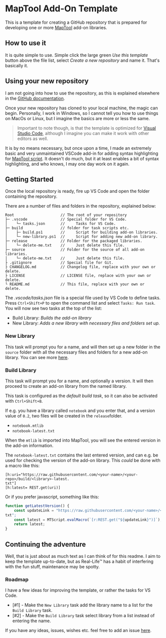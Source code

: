 # MapTool Add-On Template
This is a template for creating a GitHub repository that is prepared for 
developing one or more [MapTool][MapTool] add-on libraries.

## How to use it
It is quite simple to use. Simple click the large green *Use this template* 
button above the file list, select *Create a new repository* and name it. 
That's basically it. 

## Using your new repository
I am not going into how to use the repository, as this is explained
elsewhere in the [GitHub documentation][GitHubDocs].

Once your new repository has cloned to your local machine, the magic can begin. 
Personally, I work in Windows, so I cannot tell you how to use things on MacOs
or Linux, but I imagine the basics are more or less the same. 

> Important to note though, is that the template is optimized for 
[Visual Studio Code][VSCode], although I imagine you can make it work with 
other editors as well. 

It is by no means necessary, but once upon a time, I made an extremely basic and
very unmaintained VSCode add-in for adding syntax highlighting for 
[MapTool script][MTCode]. It doesn't do much, but it at least enables a bit
of syntax highlighting, and who knows, I may one day work on it again. 


## Getting Started
Once the local repository is ready, fire up VS Code and open the folder 
containing the repository. 

There are a number of files and folders in the repository, explained below: 
```
Root                     // The root of your repository
├─ .vscode               // Special folder for VS Code.
│    └─ tasks.json       //     Tasks for VS Code.
├─ build                 // folder for task scripts etc.
│    ├─ build.ps1        //     Script for building add-on libraries. 
│    └─ new-library.ps1  //     Script for adding new add-on library.
├─ release               // Folder for the packaged libraries.
│    └─ delete-me.txt    //     Just delete this file.
├─ source                // Folder for the source of all add-on libraries.
│    └─ delete-me.txt    //     Just delete this file.
├ .gitignore             // Special file for Git. 
├ CHANGELOG.md           // Changelog file, replace with your own or delete.
├ LICENSE                // LICENSE file, replace with your own or delete.
└ README.md              // This file, replace with your own or delete.
```

The *.vscode/tasks.json* file is a special file used by VS Code to define 
tasks. Press `Ctrl+Shift+P` to open the command list and select `Tasks: Run task`.
You will now see two tasks at the top of the list: 
* Build Library: *Builds the add-on library*
* New Library: *Adds a new library with necessary files and folders set up.*

### New Library

This task will prompt you for a name, and will then set up a new folder in 
the `source` folder with all the necessary files and folders for a new add-on 
library. You can see more [here][CreateAddOn].

### Build Library

This task will prompt you for a name, and optionally a version. It will then
proceed to create an add-on library from the named library. 

This task is configured as the *default build task*, so it can also be activated with 
`Ctrl+Shift+B`.


If e.g. you have a library called `notebook` and you enter that, and a version 
value of `0.2`, two files will be created in the `release`folder.

* `notebook.mtlib`
* `notebook-latest.txt`

When the `mtlib` ìs imported into MapTool, you will see the entered version in 
the add-on information. 

The `notebook-latest.txt` contains the last entered version, and can e.g. be
used for checking the version of the add-on library. This *could* be done with 
a macro like this: 
```
[h:uri="https://raw.githubusercontent.com/<your-name>/<your-repo>/build/<library>-latest.
txt"]
[h:latest= REST.get(uri)]
```
Or if you prefer javascript, something like this: 
```js
function getLatestVersion() {
    const updateLink = "https://raw.githubusercontent.com/<your-name>/<your-repo>/build/<library>-latest.
txt";
    const latest = MTScript.evalMacro(`[r:REST.get("${updateLink}")]`);
    return latest;
}
```
## Continuing the adventure
Well, that is just about as much text as I can think of for this readme. I aim
to keep the template up-to-date, but as Real-Life:tm: has a habit of interfering
with the fun stuff, maintenance may be spotty. 

### Roadmap
I have a few ideas for improving the template, or rather the tasks for VS Code. 
- [#1] - Make the `New Library` task add the library name to a list for the `Build Library` task. 
- [#2] - Make the `Build Library` task select library from a list instead of entering the name.

If you have any ideas, issues, wishes etc. feel free to add an issue [here][issues].

[MapTool]: https://rptools.net
[GitHubDocs]: https://docs.github.com/en
[VSCode]: https://code.visualstudio.com/
[MTCode]: https://github.com/Tdue21/mtscript-vscode
[CreateAddOn]: https://wiki.rptools.info/index.php/Creation_of_add-on_libraries
[issues]: https://github.com/Tdue21/MapTool-AddOn-Template/issues
